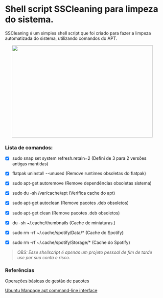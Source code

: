 # Shell script SSCleaning para limpeza do sistema.

SSCleaning é um simples shell script que foi criado para fazer a limpeza automatizada do sistema, utilizando comandos do APT.

<p align="center">
  <img width="460" height="300" src="https://raw.githubusercontent.com/odiegoduarte/sscleaningscript/master/sscleaning.gif">
</p>

### Lista de comandos:

- [x] sudo snap set system refresh.retain=2 (Defini de 3 para 2 versões antigas mantidas)
- [x] flatpak uninstall --unused  (Remove runtimes obsoletas do flatpak)
- [x] sudo apt-get autoremove     (Remove dependências obsoletas sistema)
- [x] sudo du -sh /var/cache/apt  (Verifica cache do apt)
- [x] sudo apt-get autoclean      (Remove pacotes .deb obsoletos)
- [x] sudo apt-get clean          (Remove pacotes .deb obsoletos)
- [x] du -sh ~/.cache/thumbnails  (Cache de miniaturas.)
- [x] sudo rm -rf ~/.cache/spotify/Data/*     (Cache do Spotify)
- [x] sudo rm -rf ~/.cache/spotify/Storage/*  (Cache do Spotify)




*<blockquote>OBS: Esse shellscript é apenas um projeto pessoal de fim de tarde use por sua conta e risco.</blockquote>*



### Referências

[Operações básicas de gestão de pacotes](https://www.debian.org/doc/manuals/debian-reference/ch02.pt.html#_basic_package_management_operations)

[Ubuntu Manpage apt command-line interface](https://manpages.ubuntu.com/manpages/focal/man8/apt.8.html)

